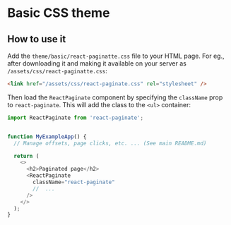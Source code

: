 # Basic CSS theme

## How to use it

Add the `theme/basic/react-paginatte.css` file to your HTML page. For eg., after downloading it and making it available on your server as `/assets/css/react-paginatte.css`:

```html
<link href="/assets/css/react-paginate.css" rel="stylesheet" />
```

Then load the `ReactPaginate` component by specifying the `className` prop to `react-paginate`. This will add the class to the `<ul>` container:

```javascript
import ReactPaginate from 'react-paginate';


function MyExampleApp() {
  // Manage offsets, page clicks, etc. ... (See main README.md)

  return (
    <>
      <h2>Paginated page</h2>
      <ReactPaginate
        className="react-paginate"
        //  ...
      />
    </>
  );
}
```
